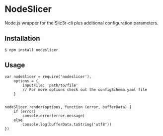 # NodeSlicer

Node.js wrapper for the Slic3r-cli plus additional configuration parameters.


## Installation

`$ npm install nodeslicer`


## Usage

```
var nodeSlicer = require('nodeslicer'),
    options = {
        inputFile: 'path/to/file'
        // For more options check out the configSchema.yaml file
    }


nodeSlicer.render(options, function (error, bufferData) {
    if (error)
        console.error(error.message)
    else
        console.log(bufferData.toString('utf8'))
})
```
